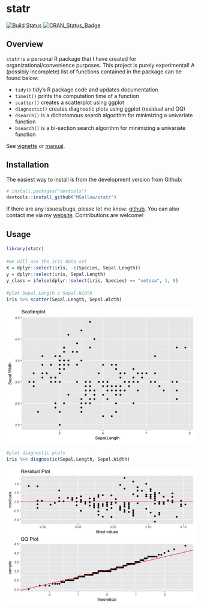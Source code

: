 statr
================

[![Build
Status](https://travis-ci.org/MGallow/statr.svg?branch=master)](https://travis-ci.org/MGallow/statr)
[![CRAN\_Status\_Badge](http://www.r-pkg.org/badges/version/statr)](https://cran.r-project.org/package=statr)

## Overview

`statr` is a personal R package that I have created for
organizational/convenience purposes. This project is purely
experimental\! A (possibly incomplete) list of functions contained in
the package can be found below:

  - `tidy()` tidy’s R package code and updates documentation
  - `timeit()` prints the computation time of a function
  - `scatter()` creates a scatterplot using ggplot
  - `diagnostic()` creates diagnostic plots using ggplot (residual and
    QQ)
  - `dsearch()` is a dichotomous search algorithm for minimizing a
    univariate function
  - `bsearch()` is a bi-section search algorithm for minimizing a
    univariate function

See [vignette](https://mgallow.github.io/statr/) or
[manual](https://github.com/MGallow/statr/blob/master/statr.pdf).

## Installation

The easiest way to install is from the development version from Github:

``` r
# install.packages("devtools")
devtools::install_github("MGallow/statr")
```

If there are any issues/bugs, please let me know:
[github](https://github.com/MGallow/statr/issues). You can also contact
me via my [website](https://mgallow.github.io/). Contributions are
welcome\!

## Usage

``` r
library(statr)

#we will use the iris data set
X = dplyr::select(iris, -c(Species, Sepal.Length))
y = dplyr::select(iris, Sepal.Length)
y_class = ifelse(dplyr::select(iris, Species) == "setosa", 1, 0)

#plot Sepal.Length v Sepal.Width
iris %>% scatter(Sepal.Length, Sepal.Width)
```

![](README_files/figure-gfm/unnamed-chunk-2-1.png)<!-- -->

``` r
#plot diagnostic plots
iris %>% diagnostic(Sepal.Length, Sepal.Width)
```

![](README_files/figure-gfm/unnamed-chunk-2-2.png)<!-- -->
